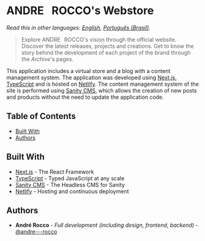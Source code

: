 # ANDRE⠀ROCCO's Webstore

_Read this in other languages: [English](./README.md), [Português (Brasil)](./README.pt-BR.md)_.

> Explore ANDRE⠀ROCCO's vision through the official website. Discover the latest releases, projects and creations. Get
> to know the story behind the development of each project of the brand through the _Archive_'s pages.

This application includes a virtual store and a blog with a content management system. The application was developed
using [Next.js](https://nextjs.org/), [TypeScript](https://www.typescriptlang.org/) and is hosted on
[Netlify](https://www.netlify.com/). The content management system of the site is performed using
[Sanity CMS](https://www.sanity.io/), which allows the creation of new posts and products without the need to update the
application code.

<!-- **Access the site and discover more at [www.andre---rocco.com](https://andre-rocco-webstore.netlify.app/).** -->

## Table of Contents

-   [Built With](#built-with)
-   [Authors](#authors)

## Built With

-   [Next.js](https://nextjs.org/) - The React Framework
-   [TypeScript](https://www.typescriptlang.org/) - Typed JavaScript at any scale
-   [Sanity CMS](https://www.sanity.io/) - The Headless CMS for Sanity
-   [Netlify](https://www.netlify.com/) - Hosting and continuous deployment

## Authors

-   **André Rocco** - _Full development (including design, frontend, backend)_ -
    [@andre---rocco](https://www.linkedin.com/in/andre-rocco/)
